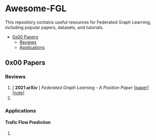 # Awesome-FGL
This repository contains useful resources for Federated Graph Learning, including popular papers, datasets, and tutorials.

- [0x00 Papers](#0x00-papers)
  - [Reviews](#reviews)
  - [Applications](#applications)
 
## 0x00 Papers

### Reviews

1. [ **2021 arXiv** ] *Federated Graph Learning - A Position Paper* [[paper]](https://arxiv.org/pdf/2105.11099.pdf) [[note]](https://github.com/sicheng0118/Awesome-FGL/blob/main/Notes/2021%7CarXiv%7CPosition_Paper_on_FGL.md)
2. 

### Applications

#### Trafic Flow Prediction

1. 

